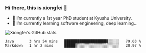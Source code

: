 ### Hi there, this is xiongfei 👋


- 🔭 I’m currently a 1st year PhD student at Kyushu University.
- 🌱 I’m currently learning software engineering, deep learning...

<!--
**Toma62299781/Toma62299781** is a ✨ _special_ ✨ repository because its `README.md` (this file) appears on your GitHub profile.
Here are some ideas to get you started:
-->

![Xiongfei's GitHub stats](https://github-readme-stats.vercel.app/api?username=Toma62299781)

<!--START_SECTION:waka-->
```text
Java       3 hrs 54 mins   ███████████████████▓░░░░░   79.03 % 
Markdown   1 hr 2 mins     █████▒░░░░░░░░░░░░░░░░░░░   20.97 % 
```
<!--END_SECTION:waka-->

